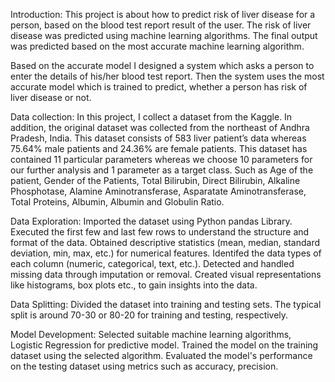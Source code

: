 Introduction:
This project is about how to predict risk of liver disease for a person, based on the blood test report result of the user. The risk of liver disease was predicted using machine learning algorithms. The final output was predicted based on the most accurate machine learning algorithm.

Based on the accurate model I designed a system which asks a person to enter the details of his/her blood test report. Then the system uses the most accurate model which is trained to predict, whether a person has risk of liver disease or not.

Data collection:
In this project, I collect a dataset from the Kaggle. In addition, the original dataset was collected from the northeast of Andhra Pradesh, India. This dataset consists of 583 liver patient’s data whereas 75.64% male patients and 24.36% are female patients. This dataset has contained 11 particular parameters whereas we choose 10 parameters for our further analysis and 1 parameter as a target class. Such as
Age of the patient,
Gender of the Patients,
Total Bilirubin,
Direct Bilirubin,
Alkaline Phosphotase,
Alamine Aminotransferase,
Asparatate Aminotransferase,
Total Proteins,
Albumin,
Albumin and Globulin Ratio.

Data Exploration:
Imported the dataset using Python pandas Library.
Executed the first few and last few rows to understand the structure and format of the data.
Obtained descriptive statistics (mean, median, standard deviation, min, max, etc.) for numerical features.
Identifed the data types of each column (numeric, categorical, text, etc.).
Detected and handled missing data through imputation or removal.
Created visual representations like histograms, box plots etc., to gain insights into the data.

Data Splitting:
Divided the dataset into training and testing sets. The typical split is around 70-30 or 80-20 for training and testing, respectively.

Model Development:
Selected suitable machine learning algorithms, Logistic Regression for  predictive model. Trained the model on the training dataset using the selected algorithm. Evaluated the model's performance on the testing dataset using metrics such as accuracy, precision.
